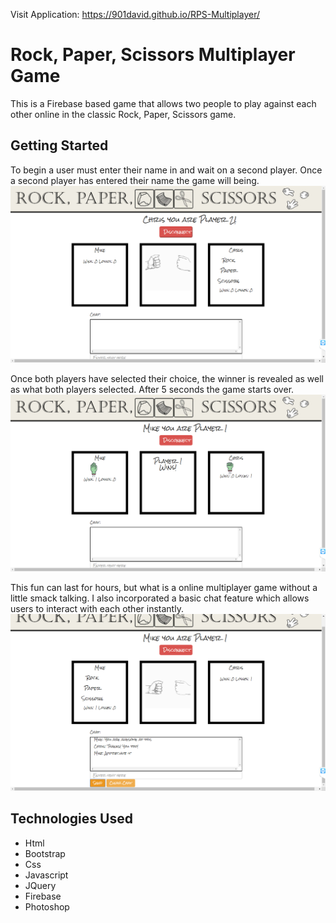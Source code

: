 Visit Application: https://901david.github.io/RPS-Multiplayer/

# Rock, Paper, Scissors Multiplayer Game

This is a Firebase based game that allows two people to play against each other online in the classic Rock, Paper, Scissors game.

## Getting Started
To begin a user must enter their name in and wait on a second player. Once a second player has entered their name the game will being.  
![Shot1](readmeimages/shot1.png)

Once both players have selected their choice, the winner is revealed as well as what both players selected.  After 5 seconds the game starts over.
![Shot2](readmeimages/shot2.png)

This fun can last for hours, but what is a online multiplayer game without a little smack talking. I also incorporated a basic chat feature which allows users to interact with each other instantly.
![Shot3](readmeimages/shot3.png)

## Technologies Used
* Html
* Bootstrap
* Css
* Javascript
* JQuery
* Firebase
* Photoshop
